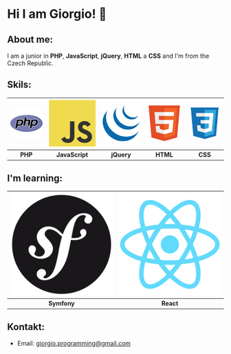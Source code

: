 # Hi I am Giorgio! 👋

## About me:
I am a junior in **PHP**, **JavaScript**, **jQuery**, **HTML** a **CSS** and I'm from the Czech Republic.

## Skils:
| ![PHP icon](https://raw.githubusercontent.com/devicons/devicon/master/icons/php/php-original.svg) | ![JavaScript icon](https://raw.githubusercontent.com/devicons/devicon/master/icons/javascript/javascript-original.svg) | ![jQuery icon](https://raw.githubusercontent.com/devicons/devicon/master/icons/jquery/jquery-original.svg) | ![HTML icon](https://raw.githubusercontent.com/devicons/devicon/master/icons/html5/html5-original.svg) | ![CSS icon](https://raw.githubusercontent.com/devicons/devicon/master/icons/css3/css3-original.svg) |
|:---:|:---:|:---:|:---:|:---:|
| **PHP** | **JavaScript** | **jQuery** | **HTML** | **CSS** | **React** | **Laravel** |


## I'm learning:
| ![Symfony icon](https://raw.githubusercontent.com/devicons/devicon/master/icons/symfony/symfony-original.svg) | ![React icon](https://raw.githubusercontent.com/devicons/devicon/master/icons/react/react-original.svg) |
|:---:|:---:|
| **Symfony** | **React** |

## Kontakt:
- Email: giorgio.programming@gmail.com
